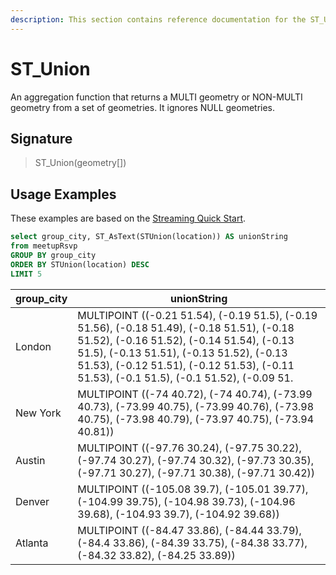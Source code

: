 ```yaml
---
description: This section contains reference documentation for the ST_Union function.
---
```


# ST\_Union

An aggregation function that returns a MULTI geometry or NON-MULTI geometry from a set of geometries. It ignores NULL geometries.

## Signature

> ST\_Union(geometry\[])

## Usage Examples

These examples are based on the [Streaming Quick Start](../../basics/getting-started/quick-start.md#streaming).

```sql
select group_city, ST_AsText(STUnion(location)) AS unionString
from meetupRsvp 
GROUP BY group_city
ORDER BY STUnion(location) DESC
LIMIT 5
```

| group\_city | unionString                                                                                                                                                                                                                                                                      |
| ----------- | -------------------------------------------------------------------------------------------------------------------------------------------------------------------------------------------------------------------------------------------------------------------------------- |
| London      | MULTIPOINT ((-0.21 51.54), (-0.19 51.5), (-0.19 51.56), (-0.18 51.49), (-0.18 51.51), (-0.18 51.52), (-0.16 51.52), (-0.14 51.54), (-0.13 51.5), (-0.13 51.51), (-0.13 51.52), (-0.13 51.53), (-0.12 51.51), (-0.12 51.53), (-0.11 51.53), (-0.1 51.5), (-0.1 51.52), (-0.09 51. |
| New York    | MULTIPOINT ((-74 40.72), (-74 40.74), (-73.99 40.73), (-73.99 40.75), (-73.99 40.76), (-73.98 40.75), (-73.98 40.79), (-73.97 40.75), (-73.94 40.81))                                                                                                                            |
| Austin      | MULTIPOINT ((-97.76 30.24), (-97.75 30.22), (-97.74 30.27), (-97.74 30.32), (-97.73 30.35), (-97.71 30.27), (-97.71 30.38), (-97.71 30.42))                                                                                                                                      |
| Denver      | MULTIPOINT ((-105.08 39.7), (-105.01 39.77), (-104.99 39.75), (-104.98 39.73), (-104.96 39.68), (-104.93 39.7), (-104.92 39.68))                                                                                                                                                 |
| Atlanta     | MULTIPOINT ((-84.47 33.86), (-84.44 33.79), (-84.4 33.86), (-84.39 33.75), (-84.38 33.77), (-84.32 33.82), (-84.25 33.89))                                                                                                                                                       |
